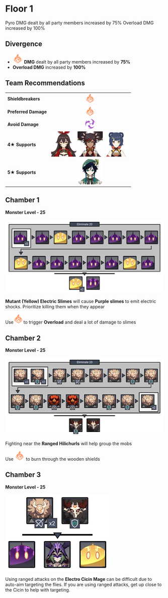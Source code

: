 # Floor 1

Pyro DMG dealt by all party members increased by 75% Overload DMG increased by 100%

## Divergence

* ![](../.gitbook/assets/pyro_small.png) **DMG** dealt by all party members increased by **75%**
* **Overload DMG** increased by **100%**

## Team Recommendations

|  |  |
| :--- | :---: |
| **Shieldbreakers** | ![](../.gitbook/assets/pyro_small.png)  |
| **Preferred Damage** | ![](../.gitbook/assets/pyro_small.png)  |
| **Avoid Damage** | ![](../.gitbook/assets/electro_small.png)  |
| **4**★ **Supports** | ![](../.gitbook/assets/ui_avataricon_amber.png) ![](../.gitbook/assets/ui_avataricon_xinyan.png) ![](../.gitbook/assets/ui_avataricon_xiangling.png)  |
| **5**★ **Supports** | ![](../.gitbook/assets/ui_avataricon_venti.png)  |

## Chamber 1

**Monster Level - 25**

![](../.gitbook/assets/1-1.png)

**Mutant \(Yellow\) Electric Slimes** will cause **Purple slimes** to emit electric shocks. Prioritize killing them when they appear

Use![](../.gitbook/assets/pyro_small.png)to trigger **Overload** and deal a lot of damage to slimes

## **Chamber 2**

**Monster Level - 25**

![](../.gitbook/assets/1-2.png)

Fighting near the **Ranged Hilichurls** will help group the mobs

Use ![](../.gitbook/assets/pyro_small.png) to burn through the wooden shields

## **Chamber 3**

**Monster Level - 25**

![](../.gitbook/assets/1-3.png)

Using ranged attacks on the **Electro Cicin Mage** can be difficult due to auto-aim targeting the flies. If you are using ranged attacks, get up close to the Cicin to help with targeting.

